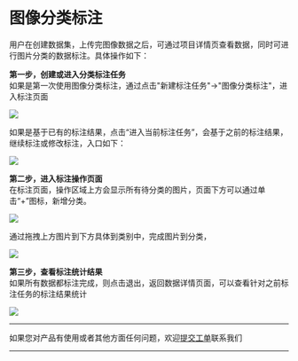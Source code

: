 # 图像分类标注

用户在创建数据集，上传完图像数据之后，可通过项目详情页查看数据，同时可进行图片分类的数据标注。具体操作如下：  

**第一步，创建或进入分类标注任务**  
如果是第一次使用图像分类标注，通过点击"新建标注任务"->"图像分类标注"，进入标注页面

![](http://storage.jd.com/doc-image/NeuFoundry-AIOT/8.1.4/8.1.4.2/8.1.4.2.2/8.1.4.2.2.2/1.png)

如果是基于已有的标注结果，点击“进入当前标注任务”，会基于之前的标注结果，继续标注或修改标注，入口如下：

![](http://storage.jd.com/doc-image/NeuFoundry-AIOT/8.1.4/8.1.4.2/8.1.4.2.2/8.1.4.2.2.2/2.png)

**第二步，进入标注操作页面**  
在标注页面，操作区域上方会显示所有待分类的图片，页面下方可以通过单击“+”图标，新增分类。

![](http://storage.jd.com/doc-image/NeuFoundry-AIOT/8.1.4/8.1.4.2/8.1.4.2.2/8.1.4.2.2.2/3.png)

通过拖拽上方图片到下方具体到类别中，完成图片到分类，

![](http://storage.jd.com/doc-image/NeuFoundry-AIOT/8.1.4/8.1.4.2/8.1.4.2.2/8.1.4.2.2.2/4.png)

**第三步，查看标注统计结果**  
如果所有数据都标注完成，则点击退出，返回数据详情页面，可以查看针对之前标注任务的标注结果统计

![](http://storage.jd.com/doc-image/NeuFoundry-AIOT/8.1.4/8.1.4.2/8.1.4.2.2/8.1.4.2.2.2/5.png)



---

如果您对产品有使用或者其他方面任何问题，欢迎[提交工单](http://neuhub.jd.com/workorder/init/2/NeuFoundry%E7%A5%9E%E9%93%B8%E5%B9%B3%E5%8F%B0)联系我们

---